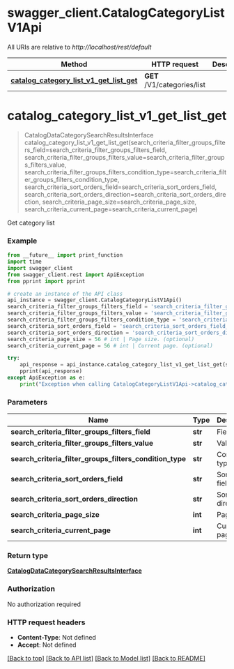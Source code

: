 # swagger_client.CatalogCategoryListV1Api

All URIs are relative to *http://localhost/rest/default*

Method | HTTP request | Description
------------- | ------------- | -------------
[**catalog_category_list_v1_get_list_get**](CatalogCategoryListV1Api.md#catalog_category_list_v1_get_list_get) | **GET** /V1/categories/list | 


# **catalog_category_list_v1_get_list_get**
> CatalogDataCategorySearchResultsInterface catalog_category_list_v1_get_list_get(search_criteria_filter_groups_filters_field=search_criteria_filter_groups_filters_field, search_criteria_filter_groups_filters_value=search_criteria_filter_groups_filters_value, search_criteria_filter_groups_filters_condition_type=search_criteria_filter_groups_filters_condition_type, search_criteria_sort_orders_field=search_criteria_sort_orders_field, search_criteria_sort_orders_direction=search_criteria_sort_orders_direction, search_criteria_page_size=search_criteria_page_size, search_criteria_current_page=search_criteria_current_page)



Get category list

### Example 
```python
from __future__ import print_function
import time
import swagger_client
from swagger_client.rest import ApiException
from pprint import pprint

# create an instance of the API class
api_instance = swagger_client.CatalogCategoryListV1Api()
search_criteria_filter_groups_filters_field = 'search_criteria_filter_groups_filters_field_example' # str | Field (optional)
search_criteria_filter_groups_filters_value = 'search_criteria_filter_groups_filters_value_example' # str | Value (optional)
search_criteria_filter_groups_filters_condition_type = 'search_criteria_filter_groups_filters_condition_type_example' # str | Condition type (optional)
search_criteria_sort_orders_field = 'search_criteria_sort_orders_field_example' # str | Sorting field. (optional)
search_criteria_sort_orders_direction = 'search_criteria_sort_orders_direction_example' # str | Sorting direction. (optional)
search_criteria_page_size = 56 # int | Page size. (optional)
search_criteria_current_page = 56 # int | Current page. (optional)

try: 
    api_response = api_instance.catalog_category_list_v1_get_list_get(search_criteria_filter_groups_filters_field=search_criteria_filter_groups_filters_field, search_criteria_filter_groups_filters_value=search_criteria_filter_groups_filters_value, search_criteria_filter_groups_filters_condition_type=search_criteria_filter_groups_filters_condition_type, search_criteria_sort_orders_field=search_criteria_sort_orders_field, search_criteria_sort_orders_direction=search_criteria_sort_orders_direction, search_criteria_page_size=search_criteria_page_size, search_criteria_current_page=search_criteria_current_page)
    pprint(api_response)
except ApiException as e:
    print("Exception when calling CatalogCategoryListV1Api->catalog_category_list_v1_get_list_get: %s\n" % e)
```

### Parameters

Name | Type | Description  | Notes
------------- | ------------- | ------------- | -------------
 **search_criteria_filter_groups_filters_field** | **str**| Field | [optional] 
 **search_criteria_filter_groups_filters_value** | **str**| Value | [optional] 
 **search_criteria_filter_groups_filters_condition_type** | **str**| Condition type | [optional] 
 **search_criteria_sort_orders_field** | **str**| Sorting field. | [optional] 
 **search_criteria_sort_orders_direction** | **str**| Sorting direction. | [optional] 
 **search_criteria_page_size** | **int**| Page size. | [optional] 
 **search_criteria_current_page** | **int**| Current page. | [optional] 

### Return type

[**CatalogDataCategorySearchResultsInterface**](CatalogDataCategorySearchResultsInterface.md)

### Authorization

No authorization required

### HTTP request headers

 - **Content-Type**: Not defined
 - **Accept**: Not defined

[[Back to top]](#) [[Back to API list]](../README.md#documentation-for-api-endpoints) [[Back to Model list]](../README.md#documentation-for-models) [[Back to README]](../README.md)

